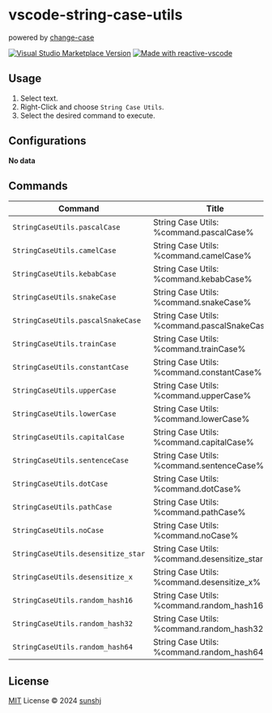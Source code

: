 # vscode-string-case-utils

powered by [change-case](https://github.com/blakeembrey/change-case)

<a href="https://marketplace.visualstudio.com/items?itemName=sunshj.vscode-string-case-utils" target="__blank"><img src="https://img.shields.io/visual-studio-marketplace/v/sunshj.vscode-string-case-utils.svg?color=eee&amp;label=VS%20Code%20Marketplace&logo=visual-studio-code" alt="Visual Studio Marketplace Version" /></a>
<a href="https://kermanx.github.io/reactive-vscode/" target="__blank"><img src="https://img.shields.io/badge/made_with-reactive--vscode-%23007ACC?style=flat&labelColor=%23229863"  alt="Made with reactive-vscode" /></a>


## Usage

1. Select text.
2. Right-Click and choose `String Case Utils`.
3. Select the desired command to execute.


## Configurations

<!-- configs -->

**No data**

<!-- configs -->

## Commands

<!-- commands -->

| Command                            | Title                                         |
| ---------------------------------- | --------------------------------------------- |
| `StringCaseUtils.pascalCase`       | String Case Utils: %command.pascalCase%       |
| `StringCaseUtils.camelCase`        | String Case Utils: %command.camelCase%        |
| `StringCaseUtils.kebabCase`        | String Case Utils: %command.kebabCase%        |
| `StringCaseUtils.snakeCase`        | String Case Utils: %command.snakeCase%        |
| `StringCaseUtils.pascalSnakeCase`  | String Case Utils: %command.pascalSnakeCase%  |
| `StringCaseUtils.trainCase`        | String Case Utils: %command.trainCase%        |
| `StringCaseUtils.constantCase`     | String Case Utils: %command.constantCase%     |
| `StringCaseUtils.upperCase`        | String Case Utils: %command.upperCase%        |
| `StringCaseUtils.lowerCase`        | String Case Utils: %command.lowerCase%        |
| `StringCaseUtils.capitalCase`      | String Case Utils: %command.capitalCase%      |
| `StringCaseUtils.sentenceCase`     | String Case Utils: %command.sentenceCase%     |
| `StringCaseUtils.dotCase`          | String Case Utils: %command.dotCase%          |
| `StringCaseUtils.pathCase`         | String Case Utils: %command.pathCase%         |
| `StringCaseUtils.noCase`           | String Case Utils: %command.noCase%           |
| `StringCaseUtils.desensitize_star` | String Case Utils: %command.desensitize_star% |
| `StringCaseUtils.desensitize_x`    | String Case Utils: %command.desensitize_x%    |
| `StringCaseUtils.random_hash16`    | String Case Utils: %command.random_hash16%    |
| `StringCaseUtils.random_hash32`    | String Case Utils: %command.random_hash32%    |
| `StringCaseUtils.random_hash64`    | String Case Utils: %command.random_hash64%    |

<!-- commands -->

## License

[MIT](./LICENSE.md) License © 2024 [sunshj](https://github.com/sunshj)
